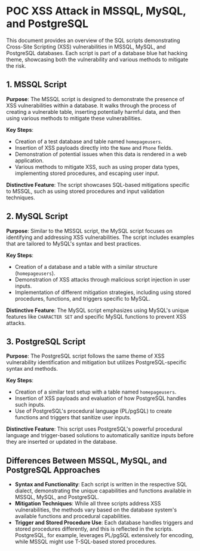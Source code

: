 
# POC XSS Attack in MSSQL, MySQL, and PostgreSQL

This document provides an overview of the SQL scripts demonstrating Cross-Site Scripting (XSS) vulnerabilities in MSSQL, MySQL, and PostgreSQL databases. Each script is part of a database blue hat hacking theme, showcasing both the vulnerability and various methods to mitigate the risk.

## 1. MSSQL Script

**Purpose**: The MSSQL script is designed to demonstrate the presence of XSS vulnerabilities within a database. It walks through the process of creating a vulnerable table, inserting potentially harmful data, and then using various methods to mitigate these vulnerabilities.

**Key Steps**:
- Creation of a test database and table named `homepageusers`.
- Insertion of XSS payloads directly into the `Name` and `Phone` fields.
- Demonstration of potential issues when this data is rendered in a web application.
- Various methods to mitigate XSS, such as using proper data types, implementing stored procedures, and escaping user input.

**Distinctive Feature**: The script showcases SQL-based mitigations specific to MSSQL, such as using stored procedures and input validation techniques.

## 2. MySQL Script

**Purpose**: Similar to the MSSQL script, the MySQL script focuses on identifying and addressing XSS vulnerabilities. The script includes examples that are tailored to MySQL's syntax and best practices.

**Key Steps**:
- Creation of a database and a table with a similar structure (`homepageusers`).
- Demonstration of XSS attacks through malicious script injection in user inputs.
- Implementation of different mitigation strategies, including using stored procedures, functions, and triggers specific to MySQL.

**Distinctive Feature**: The MySQL script emphasizes using MySQL's unique features like `CHARACTER SET` and specific MySQL functions to prevent XSS attacks.

## 3. PostgreSQL Script

**Purpose**: The PostgreSQL script follows the same theme of XSS vulnerability identification and mitigation but utilizes PostgreSQL-specific syntax and methods.

**Key Steps**:
- Creation of a similar test setup with a table named `homepageusers`.
- Insertion of XSS payloads and evaluation of how PostgreSQL handles such inputs.
- Use of PostgreSQL's procedural language (PL/pgSQL) to create functions and triggers that sanitize user inputs.

**Distinctive Feature**: This script uses PostgreSQL's powerful procedural language and trigger-based solutions to automatically sanitize inputs before they are inserted or updated in the database.

## Differences Between MSSQL, MySQL, and PostgreSQL Approaches

- **Syntax and Functionality**: Each script is written in the respective SQL dialect, demonstrating the unique capabilities and functions available in MSSQL, MySQL, and PostgreSQL.
- **Mitigation Techniques**: While all three scripts address XSS vulnerabilities, the methods vary based on the database system's available functions and procedural capabilities.
- **Trigger and Stored Procedure Use**: Each database handles triggers and stored procedures differently, and this is reflected in the scripts. PostgreSQL, for example, leverages PL/pgSQL extensively for encoding, while MSSQL might use T-SQL-based stored procedures.
